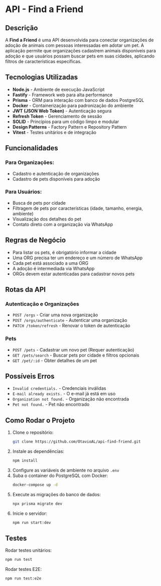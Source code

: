 # API - Find a Friend

## Descrição

A **Find a Friend** é uma API desenvolvida para conectar organizações de adoção de animais com pessoas interessadas em adotar um pet. A aplicação permite que organizações cadastrem animais disponíveis para adoção e que usuários possam buscar pets em suas cidades, aplicando filtros de características específicas.

## Tecnologias Utilizadas

- **Node.js** - Ambiente de execução JavaScript
- **Fastify** - Framework web para alta performance
- **Prisma** - ORM para interação com banco de dados PostgreSQL
- **Docker** - Containerização para padronização do ambiente
- **JWT (JSON Web Token)** - Autenticação segura
- **Refresh Token** - Gerenciamento de sessão
- **SOLID** - Princípios para um código limpo e modular
- **Design Patterns** - Factory Pattern e Repository Pattern
- **Vitest** - Testes unitários e de integração

## Funcionalidades

### Para Organizações:

- Cadastro e autenticação de organizações
- Cadastro de pets disponíveis para adoção

### Para Usuários:

- Busca de pets por cidade
- Filtragem de pets por características (idade, tamanho, energia, ambiente)
- Visualização dos detalhes do pet
- Contato direto com a organização via WhatsApp

## Regras de Negócio

- Para listar os pets, é obrigatório informar a cidade
- Uma ORG precisa ter um endereço e um número de WhatsApp
- Cada pet está associado a uma ORG
- A adoção é intermediada via WhatsApp
- ORGs devem estar autenticadas para cadastrar novos pets

## Rotas da API

### Autenticação e Organizações

- `POST /orgs` - Criar uma nova organização
- `POST /orgs/authenticate` - Autenticar uma organização
- `PATCH /token/refresh` - Renovar o token de autenticação

### Pets

- `POST /pets` - Cadastrar um novo pet (Requer autenticação)
- `GET /pets/search` - Buscar pets por cidade e filtros opcionais
- `GET /pet/:id` - Obter detalhes de um pet

## Possíveis Erros

- `Invalid credentials.` - Credenciais inválidas
- `E-mail already exists.` - O e-mail já está em uso
- `Organization not found.` - Organização não encontrada
- `Pet not found.` - Pet não encontrado

## Como Rodar o Projeto

1. Clone o repositório:
   ```sh
   git clone https://github.com/OtavioAL/api-find-friend.git
   ```
2. Instale as dependências:
   ```sh
   npm install
   ```
3. Configure as variáveis de ambiente no arquivo `.env`
4. Suba o container do PostgreSQL com Docker:
   ```sh
   docker-compose up -d
   ```
5. Execute as migrações do banco de dados:
   ```sh
   npx prisma migrate dev
   ```
6. Inicie o servidor:
   ```sh
   npm run start:dev
   ```

## Testes

Rodar testes unitários:

```sh
npm run test
```

Rodar testes E2E:

```sh
npm run test:e2e
```
